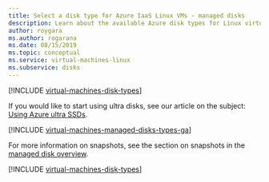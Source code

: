 ```yaml
---
title: Select a disk type for Azure IaaS Linux VMs - managed disks
description: Learn about the available Azure disk types for Linux virtual machines, including ultra disks, premium SSDs, standard SSDs, and Standard HDDs.
author: roygara
ms.author: rogarana
ms.date: 08/15/2019
ms.topic: conceptual
ms.service: virtual-machines-linux
ms.subservice: disks
---
```


[!INCLUDE [virtual-machines-disk-types](../../../includes/virtual-machines-managed-disks-types-overview.md)]

If you would like to start using ultra disks, see our article on the subject: [Using Azure ultra SSDs](disks-enable-ultra-ssd.md).

[!INCLUDE [virtual-machines-managed-disks-types-ga](../../../includes/virtual-machines-managed-disks-types-ga.md)]

For more information on snapshots, see the section on snapshots in the [managed disk overview](managed-disks-overview.md).

[!INCLUDE [virtual-machines-disk-types](../../../includes/virtual-machines-managed-disks-types-billing-and-fees.md)]